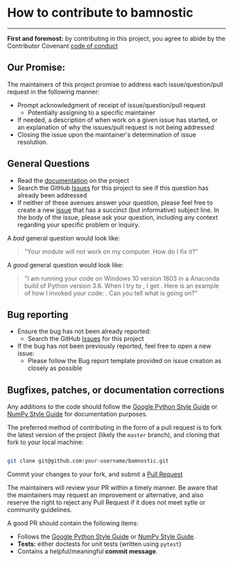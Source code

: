 # How to contribute to bamnostic
----
**First and foremost:** by contributing in this project, you agree to abide by
the Contributor Covenant [code of conduct](https://github.com/betteridiot/bamnostic/blob/master/CODE_OF_CONDUCT.md)

## Our Promise:
The maintainers of this project promise to address each issue/question/pull
request in the following manner:
* Prompt acknowledgment of receipt of issue/question/pull request
    * Potentially assigning to a specific maintainer
* If needed, a description of when work on a given issue has started, or an explanation of why the issues/pull request is not being addressed
* Closing the issue upon the maintainer's determination of issue resolution.

## General Questions

* Read the [documentation](https://bamnostic.readthedocs.io/en/latest/?badge=latest) on the project
* Search the GitHub [Issues](https://github.com/betteridiot/bamnostic/issues) for this project to see if this question has already been addressed
* If neither of these avenues answer your question, please feel free to create
a new [issue](https://github.com/betteridiot/bamnostic/issues) that has a 
succinct (but informative) subject line. In the body of the issue, please ask
your question, including any context regarding your specific problem or inquiry.

A *bad* general question would look like:
> "Your module will not work on my computer. How do I fix it?"

A *good* general question would look like:
> "I am running your code on Windows 10 version 1803 in a Anaconda build of Python version 3.6. When I try to <some implementation>, I get <some error>. Here is an example of how I invoked your code: <insert code invocation>. Can you tell what is going on?"

## Bug reporting

* Ensure the bug has not been already reported:
    * Search the GitHub [Issues](https://github.com/betteridiot/bamnostic/issues) for this project
* If the bug has not been previously reported, feel free to open a new issue:
    * Please follow the Bug report template provided on issue creation as closely as possible

## Bugfixes, patches, or documentation corrections
Any additions to the code should follow the [Google Python Style Guide](https://github.com/google/styleguide/blob/gh-pages/pyguide.md) or [NumPy Style Guide](https://numpydoc.readthedocs.io/en/latest/) for documentation purposes.

The preferred method of contributing in the form of a pull request is to fork
the latest version of the project (likely the `master` branch), and cloning that
fork to your local machine:

```bash

git clone git@github.com:your-username/bamnostic.git

```

Commit your changes to your fork, and submit a [Pull Request](https://github.com/betteridiot/bamnostic/pulls)

The maintainers will review your PR within a timely manner. Be aware that the 
maintainers may request an improvement or alternative, and also reserve the
right to reject any Pull Request if it does not meet sytle or community
guidelines.

A good PR should contain the following items:
* Follows the [Google Python Style Guide](https://github.com/google/styleguide/blob/gh-pages/pyguide.md) or [NumPy Style Guide](https://numpydoc.readthedocs.io/en/latest/).
* **Tests:** either doctests for unit tests (written using `pytest`)
* Contains a helpful/meaningful **commit message**.
